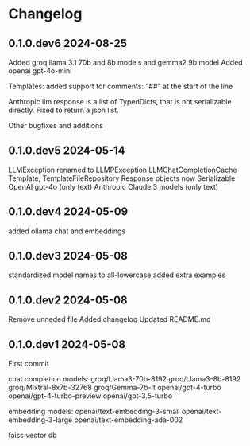 # Changelog

## 0.1.0.dev6 2024-08-25

Added groq llama 3.1 70b and 8b models and gemma2 9b model
Added openai gpt-4o-mini

Templates: added support for comments: "##" at the start of the line 

Anthropic llm response is a list of TypedDicts, that is not serializable directly. Fixed to return a json list.

Other bugfixes and additions

## 0.1.0.dev5 2024-05-14

LLMException renamed to LLMPException
LLMChatCompletionCache
Template, TemplateFileRepository
Response objects now Serializable
OpenAI gpt-4o (only text)
Anthropic Claude 3 models (only text)

## 0.1.0.dev4 2024-05-09

added ollama chat and embeddings

## 0.1.0.dev3 2024-05-08

standardized model names to all-lowercase
added extra examples

## 0.1.0.dev2 2024-05-08

Remove unneded file
Added changelog
Updated README.md

## 0.1.0.dev1 2024-05-08

First commit

chat completion models:
  groq/Llama3-70b-8192
  groq/Llama3-8b-8192
  groq/Mixtral-8x7b-32768
  groq/Gemma-7b-It
  openai/gpt-4-turbo
  openai/gpt-4-turbo-preview
  openai/gpt-3.5-turbo

embedding models:
  openai/text-embedding-3-small
  openai/text-embedding-3-large
  openai/text-embedding-ada-002

faiss vector db
